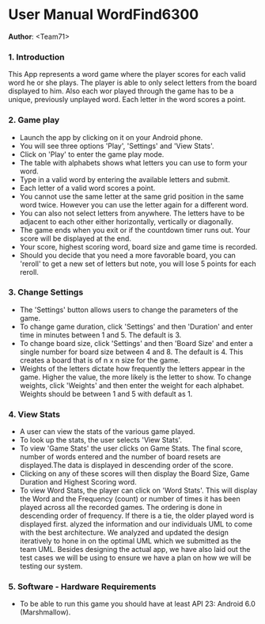 # User Manual WordFind6300

**Author**: \<Team71\>

### 1. Introduction

This App represents  a word game where the player scores for each valid word he or she plays. The player is able to only select letters from the board displayed to him. Also each wor played through the game has to be a unique, previously unplayed word. Each letter in the word scores a point.

### 2. Game play
- Launch the app by clicking on it on your Android phone.
- You will see three options 'Play', 'Settings' and 'View Stats'.
- Click on 'Play' to enter the game play mode.
- The table with alphabets shows what letters you can use to form your word.
- Type in a valid word by entering the available letters and submit.
- Each letter of a valid word scores a point.
- You cannot use the same letter at the same grid position in the same word twice. However you can use the letter again for a different word.
- You can also not select letters from anywhere. The letters have to be adjacent to each other either horizontally, vertically or diagonally.
- The game ends when you exit or if the countdown timer runs out. Your score will be displayed at the end.
- Your score, highest scoring word, board size and game time is recorded.
- Should you decide that you need a more favorable board, you can 'reroll' to get a new set of letters but note, you will lose 5 points for each reroll.

### 3. Change Settings
- The 'Settings' button allows users to change the parameters of the game.
- To change game duration, click 'Settings' and then 'Duration' and enter time in minutes between 1 and 5. The default is 3.
- To change board size, click 'Settings' and then 'Board Size' and enter a single number for board size between 4 and 8. The default is 4. This creates a board that is of n x n size for the game.
- Weights of the letters dictate how frequently the letters appear in the game. Higher the value, the more likely is the letter to show. To change weights, click 'Weights' and then enter the weight for each alphabet. Weights should be between 1 and 5 with default as 1.

### 4. View Stats
- A user can view the stats of the various game played.
- To look up the stats, the user selects 'View Stats'.
- To view 'Game Stats' the user clicks on Game Stats. The final score, number of words entered and the number of board resets are displayed.The data is displayed in descending order of the score.
- Clicking on any of these scores will then display the Board Size, Game Duration and Highest Scoring word.
- To view Word Stats, the player can click on 'Word Stats'. This  will display the Word and the Frequency (count) or number of times it has been played across all the recorded games. The ordering is done in descending order of frequency. If there is a tie, the older played word is displayed first.
alyzed the information and our individuals UML to come with the best architecture. We analyzed and updated the design iteratively to hone in on the optimal UML which we submitted as the team UML. Besides designing the actual app, we have also laid out the test cases we will be using to ensure we have a plan on how we will be testing our system.

### 5. Software - Hardware Requirements
- To be able to run this game you should have at least API 23: Android 6.0 (Marshmallow).


